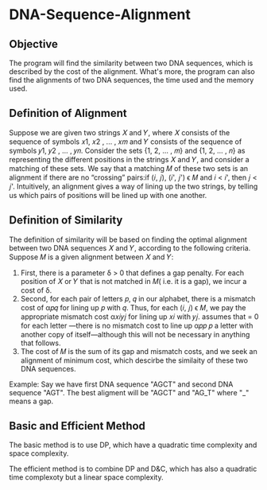 # DNA-Sequence-Alignment

## Objective

The program will find the similarity between two DNA sequences, which is described by the cost of the alignment. What's more, the program can also find the alignments of two DNA sequences, the time used and the memory used.

## Definition of Alignment

Suppose we are given two strings 𝑋 and 𝑌, where 𝑋 consists of the sequence of symbols 𝑥1, 𝑥2 , ... , 𝑥𝑚 and 𝑌 consists of the sequence of symbols 𝑦1, 𝑦2 , ... , 𝑦𝑛.
Consider the sets {1, 2, ... , 𝑚} and {1, 2, ... , 𝑛} as representing the different positions in the strings 𝑋 and 𝑌, and consider a matching of these sets. We say that a matching 𝑀 of these two sets is an alignment if there are no “crossing” pairs:if (𝑖, 𝑗), (𝑖', 𝑗') ϵ 𝑀 and 𝑖 < 𝑖', then 𝑗 < 𝑗'. Intuitively, an alignment gives a way of lining up the two strings, by telling us which pairs of positions will be lined up with one another.

## Definition of Similarity

The definition of similarity will be based on finding the optimal alignment between two DNA sequences 𝑋 and 𝑌, according to the following criteria. Suppose 𝑀 is a given alignment between 𝑋 and 𝑌:
1. First, there is a parameter δ > 0 that defines a gap penalty. For each position of 𝑋 or 𝑌 that is not matched in 𝑀( i.e. it is a gap), we incur a cost of δ.
2. Second, for each pair of letters 𝑝, 𝑞 in our alphabet, there is a mismatch cost of α𝑝𝑞 for lining up 𝑝 with 𝑞. Thus, for each (𝑖, 𝑗) ϵ 𝑀, we pay the appropriate mismatch cost α𝑥𝑖𝑦𝑗 for lining up 𝑥𝑖 with 𝑦𝑗. assumes that = 0 for each letter —there is no mismatch cost to line up α𝑝𝑝 𝑝 a letter with another copy of itself—although this will not be necessary in anything that follows.
3. The cost of 𝑀 is the sum of its gap and mismatch costs, and we seek an alignment of minimum cost, which descirbe the similaity of these two DNA sequences.

Example: Say we have first DNA sequence "AGCT" and second DNA sequence "AGT". The best aligment will be "AGCT" and "AG_T" where "_" means a gap.

## Basic and Efficient Method

The basic method is to use DP, which have a quadratic time complexity and space complexity.

The efficient method is to combine DP and D&C, which has also a quadratic time complexoty but a linear space complexity.
